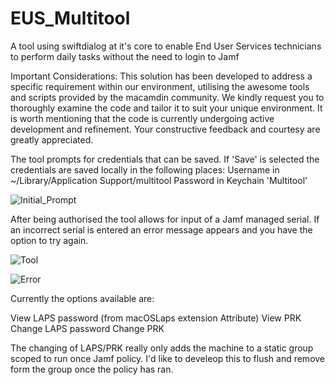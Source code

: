 # EUS_Multitool
A tool using swiftdialog at it's core to enable End User Services technicians to perform daily tasks without the need to login to Jamf

Important Considerations: This solution has been developed to address a specific requirement within our environment, utilising the awesome tools and scripts provided by the macamdin community. We kindly request you to thoroughly examine the code and tailor it to suit your unique environment. It is worth mentioning that the code is currently undergoing active development and refinement. Your constructive feedback and courtesy are greatly appreciated.

The tool prompts for credentials that can be saved. If 'Save' is selected the credentials are saved locally in the following places:
  Username in ~/Library/Application Support/multitool
  Password in Keychain 'Multitool'

![Initial_Prompt](https://github.com/5kinner/EUS_Multitool/assets/33225587/2de70aad-5a0d-41ad-b9da-1aaea95baf1f)

After being authorised the tool allows for input of a Jamf managed serial. If an incorrect serial is entered an error message appears and you have the option to try again.

![Tool](https://github.com/5kinner/EUS_Multitool/assets/33225587/f6cfcff3-d14f-4722-ac15-42ae5ec86f41)

![Error](https://github.com/5kinner/EUS_Multitool/assets/33225587/6051c477-c67a-40b1-860d-0c9e5e004a3d)

Currently the options available are:

View LAPS password (from macOSLaps extension Attribute)
View PRK
Change LAPS password
Change PRK
  
The changing of LAPS/PRK really only adds the machine to a static group scoped to run once Jamf policy. I'd like to develeop this to flush and remove form the group once the policy has ran.
